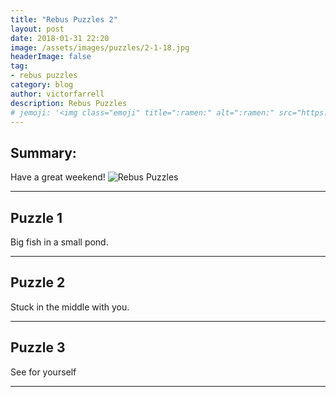```yaml
---
title: "Rebus Puzzles 2"
layout: post
date: 2018-01-31 22:20
image: /assets/images/puzzles/2-1-18.jpg
headerImage: false
tag:
- rebus puzzles
category: blog
author: victorfarrell
description: Rebus Puzzles
# jemoji: '<img class="emoji" title=":ramen:" alt=":ramen:" src="https://assets.github.com/images/icons/emoji/unicode/1f35c.png" height="20" width="20" align="absmiddle">'
---
```


## Summary:

Have a great weekend!
<img class="image" src="{{ site.url }}/assets/images/puzzles/2-1-18.jpg" alt="Rebus Puzzles">

---

## Puzzle 1

<div class="spoiler"><p>Big fish in a small pond.</p></div>

---

## Puzzle 2

<div class="spoiler"><p>Stuck in the middle with you.</p></div>

---

## Puzzle 3

<div class="spoiler"><p>See for yourself</p></div>

---

